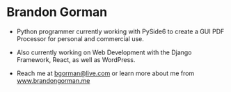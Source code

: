 # Brandon Gorman
- Python programmer currently working with PySide6 to create a GUI PDF Processor for personal and commercial use.
- Also currently working on Web Development with the Django Framework, React, as well as WordPress.

- Reach me at bgorman@live.com or learn more about me from www.brandongorman.me 

<!---
bgorman87/bgorman87 is a ✨ special ✨ repository because its `README.md` (this file) appears on your GitHub profile.
You can click the Preview link to take a look at your changes.
--->
